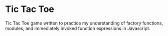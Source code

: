 # Tic Tac Toe
Tic Tac Toe game written to practice my understanding of factory functions,
modules, and immediately invoked function expressions in Javascript.
